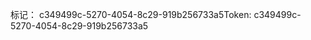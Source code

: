 <span data-ttu-id="2a80b-101">标记： c349499c-5270-4054-8c29-919b256733a5</span><span class="sxs-lookup"><span data-stu-id="2a80b-101">Token: c349499c-5270-4054-8c29-919b256733a5</span></span>